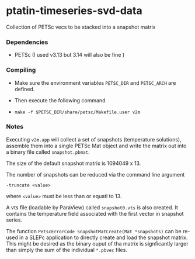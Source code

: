 # ptatin-timeseries-svd-data
Collection of PETSc vecs to be stacked into a snapshot matrix



### Dependencies

* PETSc (I used v3.13 but 3.14 will also be fine )



### Compiling 

* Make sure the environment variables `PETSC_DIR` and `PETSC_ARCH` are defined.

* Then execute the following command

* ```
  make -f $PETSC_DIR/share/petsc/Makefile.user v2m
  ```

  



### Notes

Executing `v2m.app` will collect a set of snapshots (temperature solutions), assemble them into a single PETSc Mat object and write the matrix out into a binary file called `snapshot.pbmat`.

The size of the default snapshot matrix is 1094049 x 13.

The number of snapshots can be reduced via the command line argument 

```
-truncate <value>
```

where `<value>` must be less than or equatl to 13.

A vts file (loadable by ParaView) called `snapshot0.vts` is also created. It contains the temperature field associated with the first vector in snapshot series.

The function `PetscErrorCode SnapshotMatCreate(Mat *snapshots)` can be re-used in a SLEPc application to directly create and load the snapshot matrix. This might be desired as the binary ouput of tha matrix is signficantly larger than simply the sum of the individual `*.pbvec` files.